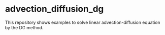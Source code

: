 # advection_diffusion_dg
 This repository shows examples to solve linear advection-diffusion equation by the DG method. 
